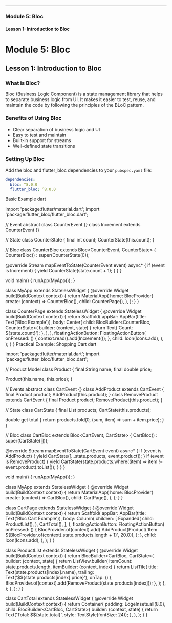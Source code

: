 
---

### Module 5: Bloc

#### Lesson 1: Introduction to Bloc


# Module 5: Bloc

## Lesson 1: Introduction to Bloc

### What is Bloc?
Bloc (Business Logic Component) is a state management library that helps to separate business logic from UI. It makes it easier to test, reuse, and maintain the code by following the principles of the BLoC pattern.

### Benefits of Using Bloc
- Clear separation of business logic and UI
- Easy to test and maintain
- Built-in support for streams
- Well-defined state transitions

### Setting Up Bloc
Add the bloc and flutter_bloc dependencies to your `pubspec.yaml` file:
```yaml
dependencies:
  bloc: ^8.0.0
  flutter_bloc: ^8.0.0
```
Basic Example
dart

import 'package:flutter/material.dart';
import 'package:flutter_bloc/flutter_bloc.dart';

// Event
abstract class CounterEvent {}
class Increment extends CounterEvent {}

// State
class CounterState {
  final int count;
  CounterState(this.count);
}

// Bloc
class CounterBloc extends Bloc<CounterEvent, CounterState> {
  CounterBloc() : super(CounterState(0));

  @override
  Stream<CounterState> mapEventToState(CounterEvent event) async* {
    if (event is Increment) {
      yield CounterState(state.count + 1);
    }
  }
}

void main() {
  runApp(MyApp());
}

class MyApp extends StatelessWidget {
  @override
  Widget build(BuildContext context) {
    return MaterialApp(
      home: BlocProvider(
        create: (context) => CounterBloc(),
        child: CounterPage(),
      ),
    );
  }
}

class CounterPage extends StatelessWidget {
  @override
  Widget build(BuildContext context) {
    return Scaffold(
      appBar: AppBar(title: Text('Bloc Example')),
      body: Center(
        child: BlocBuilder<CounterBloc, CounterState>(
          builder: (context, state) {
            return Text('Count: ${state.count}');
          },
        ),
      ),
      floatingActionButton: FloatingActionButton(
        onPressed: () {
          context.read<CounterBloc>().add(Increment());
        },
        child: Icon(Icons.add),
      ),
    );
  }
}
Practical Example: Shopping Cart
dart

import 'package:flutter/material.dart';
import 'package:flutter_bloc/flutter_bloc.dart';

// Product Model
class Product {
  final String name;
  final double price;

  Product(this.name, this.price);
}

// Events
abstract class CartEvent {}
class AddProduct extends CartEvent {
  final Product product;
  AddProduct(this.product);
}
class RemoveProduct extends CartEvent {
  final Product product;
  RemoveProduct(this.product);
}

// State
class CartState {
  final List<Product> products;
  CartState(this.products);

  double get total {
    return products.fold(0, (sum, item) => sum + item.price);
  }
}

// Bloc
class CartBloc extends Bloc<CartEvent, CartState> {
  CartBloc() : super(CartState([]));

  @override
  Stream<CartState> mapEventToState(CartEvent event) async* {
    if (event is AddProduct) {
      yield CartState([...state.products, event.product]);
    }
    if (event is RemoveProduct) {
      yield CartState(state.products.where((item) => item != event.product).toList());
    }
  }
}

void main() {
  runApp(MyApp());
}

class MyApp extends StatelessWidget {
  @override
  Widget build(BuildContext context) {
    return MaterialApp(
      home: BlocProvider(
        create: (context) => CartBloc(),
        child: CartPage(),
      ),
    );
  }
}

class CartPage extends StatelessWidget {
  @override
  Widget build(BuildContext context) {
    return Scaffold(
      appBar: AppBar(title: Text('Bloc Cart Example')),
      body: Column(
        children: [
          Expanded(
            child: ProductList(),
          ),
          CartTotal(),
        ],
      ),
      floatingActionButton: FloatingActionButton(
        onPressed: () {
          BlocProvider.of<CartBloc>(context).add(
            AddProduct(Product('Item ${BlocProvider.of<CartBloc>(context).state.products.length + 1}', 20.0)),
          );
        },
        child: Icon(Icons.add),
      ),
    );
  }
}

class ProductList extends StatelessWidget {
  @override
  Widget build(BuildContext context) {
    return BlocBuilder<CartBloc, CartState>(
      builder: (context, state) {
        return ListView.builder(
          itemCount: state.products.length,
          itemBuilder: (context, index) {
            return ListTile(
              title: Text(state.products[index].name),
              trailing: Text('\$${state.products[index].price}'),
              onTap: () {
                BlocProvider.of<CartBloc>(context).add(RemoveProduct(state.products[index]));
              },
            );
          },
        );
      },
    );
  }
}

class CartTotal extends StatelessWidget {
  @override
  Widget build(BuildContext context) {
    return Container(
      padding: EdgeInsets.all(8.0),
      child: BlocBuilder<CartBloc, CartState>(
        builder: (context, state) {
          return Text('Total: \$${state.total}', style: TextStyle(fontSize: 24));
        },
      ),
    );
  }
}